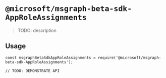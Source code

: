 # `@microsoft/msgraph-beta-sdk-AppRoleAssignments`

> TODO: description

## Usage

```
const msgraphBetaSdkAppRoleAssignments = require('@microsoft/msgraph-beta-sdk-AppRoleAssignments');

// TODO: DEMONSTRATE API
```
